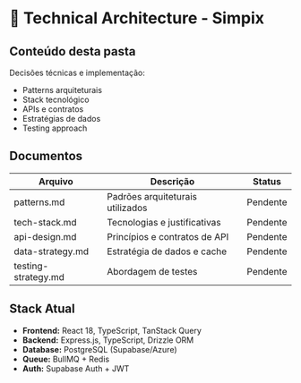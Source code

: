 # 🔧 Technical Architecture - Simpix

## Conteúdo desta pasta

Decisões técnicas e implementação:
- Patterns arquiteturais
- Stack tecnológico
- APIs e contratos
- Estratégias de dados
- Testing approach

## Documentos

| Arquivo | Descrição | Status |
|---------|-----------|--------|
| patterns.md | Padrões arquiteturais utilizados | Pendente |
| tech-stack.md | Tecnologias e justificativas | Pendente |
| api-design.md | Princípios e contratos de API | Pendente |
| data-strategy.md | Estratégia de dados e cache | Pendente |
| testing-strategy.md | Abordagem de testes | Pendente |

## Stack Atual

- **Frontend:** React 18, TypeScript, TanStack Query
- **Backend:** Express.js, TypeScript, Drizzle ORM
- **Database:** PostgreSQL (Supabase/Azure)
- **Queue:** BullMQ + Redis
- **Auth:** Supabase Auth + JWT